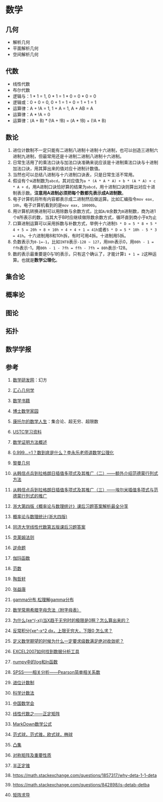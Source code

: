 # 数学

## 几何
- 解析几何
 - 平面解析几何
 - 空间解析几何

## 代数
- 线性代数
- 布尔代数
 - 逻辑与：1 * 1 = 1, 0 * 1 = 1 * 0 = 0 * 0 = 0
 - 逻辑或：0 + 0 = 0, 0 + 1 = 1 + 0 = 1 + 1 = 1
 - 运算律：A + !A = 1, 1 + A = 1, A + AB = A
 - 运算律：A * !A = 0
 - 运算律：(A + B) * (!A + !B) = (A * !B) + (!A * B)

## 数论

1. 进位计数制不一定只能有二进制八进制十进制十六进制，也可以创造三进制六进制九进制，但最常用还是十进制二进制八进制十六进制。
2. 日常生活用了的乘法口诀与加法口诀准确来说应该是十进制乘法口诀与十进制加法口诀，用其算出来的值对应十进制计数值。
3. 当然也可以总结八进制与十六进制口诀表，只是日常生活不常用。
4. 假设有个`A`进制数为`abcd`，其对应值为`a * (A * A * A) + b * (A * A) + c * A + d`，用A进制口诀恰好算的结果为`abcd`，用十进制口诀则算出对应十进制表示数。**注意用A进制必须把每个数都先表示成A进制数**。
5. 电子计算机将所有内容都表示成二进制然后做运算。比如汇编指令`mov eax, 10h`，电子计算机看到的是`mov eax, 10000b`。
6. 用计算机转换进制可以用除数与余数方式，比如`A/B`余数为`B`进制数，商为进1个`B`所表示的数，当其大于B时应继续做除数余数方式，循环直到商小于`B`为止
7. 口算进制运算可以采用拆数与补数方式，举例十六进制`5 * D = 5 * 8 + 5 * 4 + 5 = 20h + 8 + 10h + 4 + 4 + 1 = 41h`或者`5 * D = 5 * 10h - 5 * 3 = 41h`。十六进制用8和10h拆，有时可用4拆。十进制用5拆。
6. 负数表示为`0-1=-1`，比如`INT8`表示`-128 ~ 127`，用`00h`表示0，用`00h - 1 = ffh`表示-1，用`00h - 1 - 7fh = ffh - 7fh = 80h`表示-128。
7. 数的表示最重要是0与1的表示，只有这个确认了，才能计算`1 + 1 = 2`这种运算。也就是**数学公理化**。

## 集合论

## 概率论

## 图论

## 拓扑

## 数学学报

## 参考
1. [数学研发网](https://emath.ac.cn)：幻方
2. [汇心几何学](https://bbs.emath.ac.cn/forum.php?tid=18164&mod=viewthread)
3. [数学书籍](https://bbs.emath.ac.cn/thread-1989-1-1.html)

4. [博士数学家园](https://www.math.org.cn)

5. [康托尔的数学人生](https://page.om.qq.com/page/OdnrB-mpOio1ZnPwWq2rDhAA0)：集合论、超无穷、超限数

6. [USTC学习资料](http://home.ustc.edu.cn/~yx3x/USTCdata.html)

7. [数学证明方法概述](https://blog.csdn.net/cnds123/article/details/127186417)

8. [0.999...=1？数到底是什么？李永乐老师讲数学公理化](https://www.bilibili.com/video/av44942988)

9.  [黎曼几何                                                                          ](https://zhuanlan.zhihu.com/p/49545466)
10. [从韩信点兵到拉格朗日插值多项式及其推广（二）——额外介绍范德蒙行列式方法            ](https://zhuanlan.zhihu.com/p/563564002)
11. [从韩信点兵到拉格朗日插值多项式及其推广（三）——埃尔米插值多项式与范德蒙行列式的推广](https://zhuanlan.zhihu.com/p/563566506)
12. [浙大第四版《概率论与数理统计》课后习题答案解析最全分享                            ](https://zhuanlan.zhihu.com/p/358299124)

13. [概率论与数理统计(浙大四版)](https://github.com/xitongsys/ML/tree/master/books/概率论与数理统计(浙大四版).pdf)

14. [同济大学线性代数第五版课后习题答案](https://www.docin.com/p-1907112302.html)

15. [克莱姆法则](https://baike.baidu.com/item/克莱姆法则)
16. [逆命题    ](https://baike.baidu.com/item/逆命题)
17. [伽玛函数  ](https://baike.baidu.com/item/伽玛函数)
18. [范数      ](https://baike.baidu.com/item/范数)
19. [陶哲轩    ](https://baike.baidu.com/item/陶哲轩)
20. [张益唐    ](https://baike.baidu.com/item/张益唐)

21. [gamma分布 松理解gamma分布](https://blog.csdn.net/weixin_39883433/article/details/111222022)

22. [数学常用希腊字母念法（附字母表）](https://blog.csdn.net/leoleepz/article/details/50313867)

23. [为什么(xe^(-x))当X趋于无穷时的极限是0啊？怎么算出来的？](https://wenwen.sogou.com/question/q657935015.htm)

24. [反常积分∫xe^-x^2 dx，上限无穷大，下限0 怎么求？](https://www.zhihu.com/question/54539278)

25. [定义数学期望的时候为什么一定要求级数满足绝对收敛呢？](https://www.zhihu.com/question/26566795)

26. [EXCEL2007如何找到数据分析工具](https://jingyan.baidu.com/article/8cdccae99e3247315513cd4a.html)

27. [numpy中的log和ln函数](https://blog.csdn.net/u011699626/article/details/118885071)

28. [SPSS——相关分析——Pearson简单相关系数](https://blog.csdn.net/liuyuan_jq/article/details/52517963)

29. [进位计数制](https://baike.baidu.com/item/进位计数制)

30. [科学计数法](https://baike.baidu.com/item/科学计数法/1612882)

31. [中国数学会](http://www.cms.org.cn)

32. [线性代数之——正定矩阵](https://zhuanlan.zhihu.com/p/93392382)

33. [MarkDown数学公式](https://zhuanlan.zhihu.com/p/441454622)

34. [范式球，范式锥，欧式球，椭球](https://blog.csdn.net/robert_chen1988/article/details/80479813)

35. [凸集](https://zhuanlan.zhihu.com/p/33231654)

36. [对称矩阵及重要性质](https://zhuanlan.zhihu.com/p/627861657)

37. [半正定锥](https://zhuanlan.zhihu.com/p/570781608)

38. <https://math.stackexchange.com/questions/1857317/why-deta-1-1-deta>
39. <https://math.stackexchange.com/questions/842898/is-detab-detba>

40. [矩阵求导](https://zhuanlan.zhihu.com/p/273729929)
